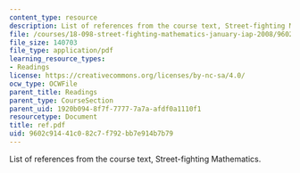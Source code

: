 ```yaml
---
content_type: resource
description: List of references from the course text, Street-fighting Mathematics.
file: /courses/18-098-street-fighting-mathematics-january-iap-2008/9602c91441c082c7f792bb7e914b7b79_ref.pdf
file_size: 140703
file_type: application/pdf
learning_resource_types:
- Readings
license: https://creativecommons.org/licenses/by-nc-sa/4.0/
ocw_type: OCWFile
parent_title: Readings
parent_type: CourseSection
parent_uid: 1920b094-8f7f-7777-7a7a-afdf0a1110f1
resourcetype: Document
title: ref.pdf
uid: 9602c914-41c0-82c7-f792-bb7e914b7b79
---
```

List of references from the course text, Street-fighting Mathematics.